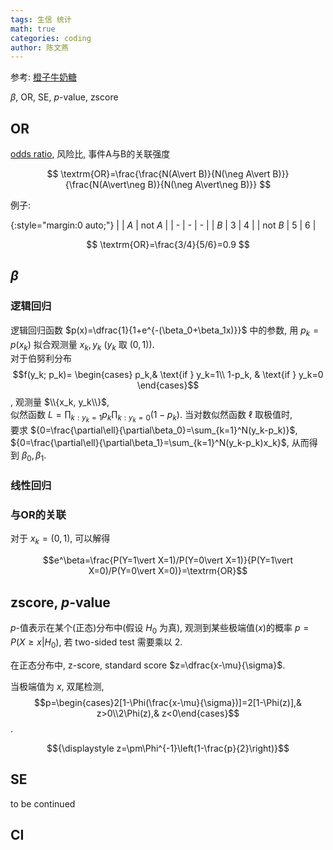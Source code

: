 ```yaml
---
tags: 生信 统计
math: true
categories: coding
author: 陈文燕
---
```

参考: [橙子牛奶糖](https://www.cnblogs.com/chenwenyan/p/14481976.html)

$\beta$, OR, SE, $p$-value, zscore

## OR
[odds ratio](https://en.wikipedia.org/wiki/Odds_ratio), 风险比, 事件A与B的关联强度

$$ \textrm{OR}=\frac{\frac{N(A\vert B)}{N(\neg A\vert B)}}{\frac{N(A\vert\neg B)}{N(\neg A\vert\neg B)}} $$

例子:

{:style="margin:0 auto;"}
| | $A$ | not $A$ |
| - | - | - |
| $B$ | 3 | 4 |
| not $B$ | 5 | 6 |

$$ \textrm{OR}=\frac{3/4}{5/6}=0.9 $$

## $\beta$

### 逻辑回归
逻辑回归函数 $p(x)=\dfrac{1}{1+e^{-(\beta_0+\beta_1x)}}$ 中的参数, 用 $p_k=p(x_k)$ 拟合观测量 ${x_k, y_k}$ ($y_k$ 取 $(0,1)$).  
对于伯努利分布 
$$f(y_k; p_k)= 
\begin{cases}
    p_k,& \text{if } y_k=1\\
    1-p_k,              & \text{if } y_k=0
\end{cases}$$, 观测量 $\\{x_k, y_k\\}$,  
似然函数 ${L=\prod_{k:y_k=1}p_k\prod_{k:y_k=0}(1-p_k)}$. 当对数似然函数 $\ell$ 取极值时,   
要求 ${0=\frac{\partial\ell}{\partial\beta_0}=\sum_{k=1}^N(y_k-p_k)}$, ${0=\frac{\partial\ell}{\partial\beta_1}=\sum_{k=1}^N(y_k-p_k)x_k}$, 从而得到 $\beta_0, \beta_1$.

### 线性回归

### 与OR的关联
对于 $x_k=(0,1)$, 可以解得

$$e^\beta=\frac{P(Y=1\vert X=1)/P(Y=0\vert X=1)}{P(Y=1\vert X=0)/P(Y=0\vert X=0)}=\textrm{OR}$$

## zscore, $p$-value
$p$-值表示在某个(正态)分布中(假设 $H_0$ 为真), 观测到某些极端值($x$)的概率 $p=P(X\geq x\vert H_0)$, 若 two-sided test 需要乘以 2.

在正态分布中, z-score, standard score $z=\dfrac{x-\mu}{\sigma}$.

当极端值为 $x$, 双尾检测, $$p=\begin{cases}2[1-\Phi(\frac{x-\mu}{\sigma})]=2[1-\Phi(z)],& z>0\\2\Phi(z),& z<0\end{cases}$$ .

$${\displaystyle z=\pm\Phi^{-1}\left(1-\frac{p}{2}\right)}$$

## SE
to be continued

## CI

